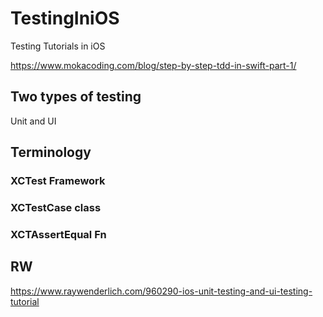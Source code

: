 # TestingIniOS
Testing Tutorials in iOS

https://www.mokacoding.com/blog/step-by-step-tdd-in-swift-part-1/

<h2> Two types of testing </h2>

Unit and UI

<h2> Terminology </h2>

<h3> XCTest Framework</h3>

<h3> XCTestCase class</h3>

<h3> XCTAssertEqual Fn</h3>

<h2> RW </h2>

https://www.raywenderlich.com/960290-ios-unit-testing-and-ui-testing-tutorial
